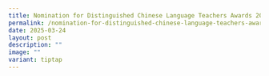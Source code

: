 ```yaml
---
title: Nomination for Distinguished Chinese Language Teachers Awards 2025
permalink: /nomination-for-distinguished-chinese-language-teachers-awards-2025/
date: 2025-03-24
layout: post
description: ""
image: ""
variant: tiptap
---
```

